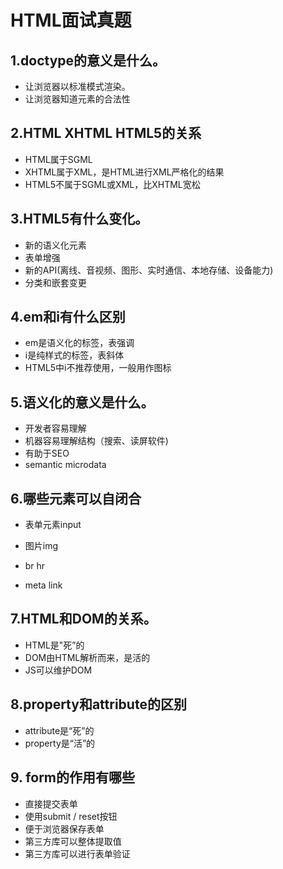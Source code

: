 # HTML面试真题

## 1.doctype的意义是什么。

- 让浏览器以标准模式渲染。
- 让浏览器知道元素的合法性

##  2.HTML XHTML HTML5的关系

- HTML属于SGML
- XHTML属于XML，是HTML进行XML严格化的结果
- HTML5不属于SGML或XML，比XHTML宽松

 ## 3.HTML5有什么变化。

- 新的语义化元素
- 表单增强
- 新的API(离线、音视频、图形、实时通信、本地存储、设备能力)
- 分类和嵌套变更

## 4.em和i有什么区别

- em是语义化的标签，表强调
- i是纯样式的标签，表斜体
- HTML5中i不推荐使用，一般用作图标

## 5.语义化的意义是什么。

- 开发者容易理解
- 机器容易理解结构（搜索、读屏软件)
- 有助于SEO
- semantic microdata

## 6.哪些元素可以自闭合

- 表单元素input
- 图片img

- br hr
- meta link

## 7.HTML和DOM的关系。

- HTML是"死”的
- DOM由HTML解析而来，是活的
- JS可以维护DOM

## 8.property和attribute的区别

- attribute是“死”的
- property是“活”的

## 9. form的作用有哪些

- 直接提交表单
- 使用submit / reset按钮
- 便于浏览器保存表单
- 第三方库可以整体提取值
- 第三方库可以进行表单验证